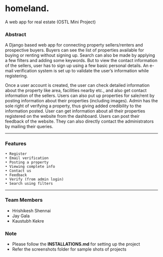 # homeland.

A web app for real estate (OSTL Mini Project)

### Abstract

A Django based web app for connecting property sellers/renters and prospective buyers. Buyers can see the list of properties available for buying or renting without signing up. Search can also be made by applying a few filters and adding some keywords. But to view the contact information of the sellers, user has to sign up using a few basic personal details. An e-mail verification system is set up to validate the user’s information while registering.

Once a user account is created, the user can check detailed information about the property like area, facilities nearby etc., and also get contact information of the sellers. Users can also put up properties for sale/rent by posting information about their properties (including images). Admin has the sole right of verifying a property, thus giving added credibility to the information posted. User can get information about all their properties registered on the website from the dashboard.
Users can post their feedback of the website. They can also directly contact the administrators by mailing their queries. 

---

### Features
    • Register
    • Email verification
    • Posting a property
    • Viewing complete info
    • Contact us
    • Feedback
    • Verify (from admin login)
    • Search using filters

---

### Team Members
* Hrishikesh Shennai
* Jay Gala
* Kaustubh Kekre

### Note
* Please follow the __INSTALLATIONS.md__ for setting up the project
* Refer the screenshots folder for sample shots of projects
